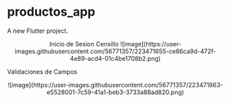 # productos_app

A new Flutter project.
<p align="center">
Inicio de Sesion Censillo
![image](https://user-images.githubusercontent.com/56771357/223471655-ce86ca9d-472f-4e89-acd4-01c4be1708b2.png)
  </p>
  
<p align="center">

Validaciones de Campos

<p align="center">
![image](https://user-images.githubusercontent.com/56771357/223471863-e5528001-7c59-41a1-beb3-3733a88ad820.png)
  </p>

